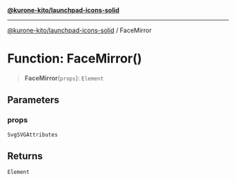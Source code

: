 [**@kurone-kito/launchpad-icons-solid**](../README.md)

***

[@kurone-kito/launchpad-icons-solid](../globals.md) / FaceMirror

# Function: FaceMirror()

> **FaceMirror**(`props`): `Element`

## Parameters

### props

`SvgSVGAttributes`

## Returns

`Element`
